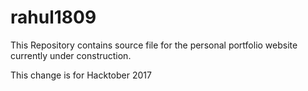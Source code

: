 # rahul1809
This Repository contains source file for the personal portfolio website currently under construction.


This change is for Hacktober 2017
